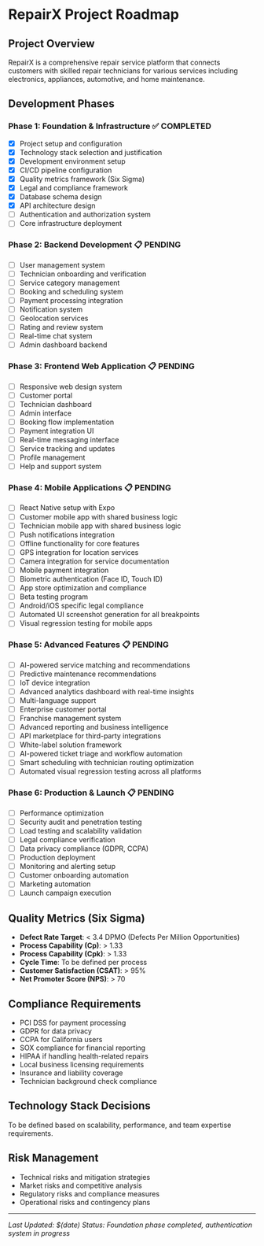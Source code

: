 # RepairX Project Roadmap

## Project Overview
RepairX is a comprehensive repair service platform that connects customers with skilled repair technicians for various services including electronics, appliances, automotive, and home maintenance.

## Development Phases

### Phase 1: Foundation & Infrastructure ✅ COMPLETED
- [x] Project setup and configuration
- [x] Technology stack selection and justification
- [x] Development environment setup
- [x] CI/CD pipeline configuration
- [x] Quality metrics framework (Six Sigma)
- [x] Legal and compliance framework
- [x] Database schema design
- [x] API architecture design
- [ ] Authentication and authorization system
- [ ] Core infrastructure deployment

### Phase 2: Backend Development 📋 PENDING
- [ ] User management system
- [ ] Technician onboarding and verification
- [ ] Service category management
- [ ] Booking and scheduling system
- [ ] Payment processing integration
- [ ] Notification system
- [ ] Geolocation services
- [ ] Rating and review system
- [ ] Real-time chat system
- [ ] Admin dashboard backend

### Phase 3: Frontend Web Application 📋 PENDING
- [ ] Responsive web design system
- [ ] Customer portal
- [ ] Technician dashboard
- [ ] Admin interface
- [ ] Booking flow implementation
- [ ] Payment integration UI
- [ ] Real-time messaging interface
- [ ] Service tracking and updates
- [ ] Profile management
- [ ] Help and support system

### Phase 4: Mobile Applications 📋 PENDING
- [ ] React Native setup with Expo
- [ ] Customer mobile app with shared business logic
- [ ] Technician mobile app with shared business logic
- [ ] Push notifications integration
- [ ] Offline functionality for core features
- [ ] GPS integration for location services
- [ ] Camera integration for service documentation
- [ ] Mobile payment integration
- [ ] Biometric authentication (Face ID, Touch ID)
- [ ] App store optimization and compliance
- [ ] Beta testing program
- [ ] Android/iOS specific legal compliance
- [ ] Automated UI screenshot generation for all breakpoints
- [ ] Visual regression testing for mobile apps

### Phase 5: Advanced Features 📋 PENDING
- [ ] AI-powered service matching and recommendations
- [ ] Predictive maintenance recommendations
- [ ] IoT device integration
- [ ] Advanced analytics dashboard with real-time insights
- [ ] Multi-language support
- [ ] Enterprise customer portal
- [ ] Franchise management system
- [ ] Advanced reporting and business intelligence
- [ ] API marketplace for third-party integrations
- [ ] White-label solution framework
- [ ] AI-powered ticket triage and workflow automation
- [ ] Smart scheduling with technician routing optimization
- [ ] Automated visual regression testing across all platforms

### Phase 6: Production & Launch 📋 PENDING
- [ ] Performance optimization
- [ ] Security audit and penetration testing
- [ ] Load testing and scalability validation
- [ ] Legal compliance verification
- [ ] Data privacy compliance (GDPR, CCPA)
- [ ] Production deployment
- [ ] Monitoring and alerting setup
- [ ] Customer onboarding automation
- [ ] Marketing automation
- [ ] Launch campaign execution

## Quality Metrics (Six Sigma)
- **Defect Rate Target**: < 3.4 DPMO (Defects Per Million Opportunities)
- **Process Capability (Cp)**: > 1.33
- **Process Capability (Cpk)**: > 1.33
- **Cycle Time**: To be defined per process
- **Customer Satisfaction (CSAT)**: > 95%
- **Net Promoter Score (NPS)**: > 70

## Compliance Requirements
- PCI DSS for payment processing
- GDPR for data privacy
- CCPA for California users
- SOX compliance for financial reporting
- HIPAA if handling health-related repairs
- Local business licensing requirements
- Insurance and liability coverage
- Technician background check compliance

## Technology Stack Decisions
To be defined based on scalability, performance, and team expertise requirements.

## Risk Management
- Technical risks and mitigation strategies
- Market risks and competitive analysis
- Regulatory risks and compliance measures
- Operational risks and contingency plans

---
*Last Updated: $(date)*
*Status: Foundation phase completed, authentication system in progress*